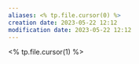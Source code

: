 ```yaml
---
aliases: <% tp.file.cursor(0) %>
creation date: 2023-05-22 12:12
modification date: 2023-05-22 12:12
---
```


<% tp.file.cursor(1) %>